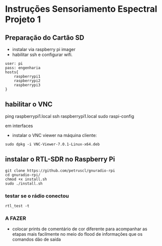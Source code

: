 # Instruções Sensoriamento Espectral Projeto 1

## Preparação do Cartão SD 
* instalar via raspberry pi imager
* habilitar ssh e configurar wifi.

```
user: pi
pass: engenharia
hosts{
	raspberrypi1
	raspberrypi2
	raspberrypi3
}
```

##  habilitar o VNC
 ping raspberrypi1.local
 ssh raspberrypi1.local
 sudo raspi-config

em interfaces

* instalar o VNC viewer na máquina cliente:
```console 
sudo dpkg -i VNC-Viewer-7.0.1-Linux-x64.deb 
```

##  instalar o RTL-SDR no Raspberry Pi
```console
git clone https://github.com/petruscl/gnuradio-rpi
cd gnuradio-rpi/
chmod +x install.sh
sudo ./install.sh
```

### testar se o rádio conectou
```console
rtl_test -t
```

###  A FAZER
* colocar prints de comentário de cor diferente para acompanhar as etapas mais facilmente no meio do flood de informações que os comandos dão de saída
